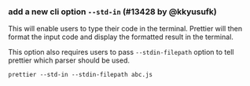 ### add a new cli option `--std-in` (#13428 by @kkyusufk)

This will enable users to type their code in the terminal. Prettier will then format the input code and display the formatted result in the terminal.

This option also requires users to pass `--stdin-filepath` option to tell prettier which parser should be used.

```console
prettier --std-in --stdin-filepath abc.js
```